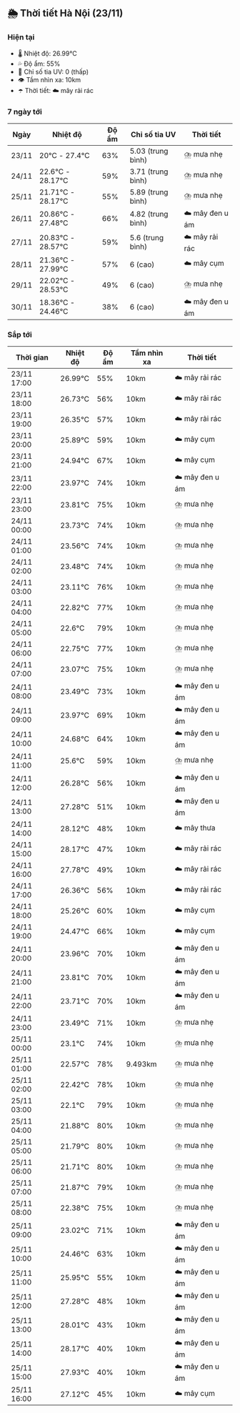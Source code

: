 ## 🌦️ Thời tiết Hà Nội (23/11)

### Hiện tại

- 🌡️ Nhiệt độ: 26.99℃
- 💦 Độ ẩm: 55%
- 🌟 Chỉ số tia UV: 0 (thấp)
- 👁️ Tầm nhìn xa: 10km
- ☂️ Thời tiết: ☁️ mây rải rác

### 7 ngày tới

| Ngày | Nhiệt độ | Độ ẩm | Chỉ số tia UV | Thời tiết |
| --- | --- | --- | --- | --- |
| 23/11 | 20℃ - 27.4℃ | 63% | 5.03 (trung bình) | ⛈️ mưa nhẹ |
| 24/11 | 22.6℃ - 28.17℃ | 59% | 3.71 (trung bình) | ⛈️ mưa nhẹ |
| 25/11 | 21.71℃ - 28.17℃ | 55% | 5.89 (trung bình) | ⛈️ mưa nhẹ |
| 26/11 | 20.86℃ - 27.48℃ | 66% | 4.82 (trung bình) | ☁️ mây đen u ám |
| 27/11 | 20.83℃ - 28.57℃ | 59% | 5.6 (trung bình) | ☁️ mây rải rác |
| 28/11 | 21.36℃ - 27.99℃ | 57% | 6 (cao) | ☁️ mây cụm |
| 29/11 | 22.02℃ - 28.53℃ | 49% | 6 (cao) | ⛈️ mưa nhẹ |
| 30/11 | 18.36℃ - 24.46℃ | 38% | 6 (cao) | ☁️ mây đen u ám |

### Sắp tới

| Thời gian | Nhiệt độ | Độ ẩm | Tầm nhìn xa | Thời tiết |
| --- | --- | --- | --- | --- |
| 23/11 17:00 | 26.99℃ | 55% | 10km | ☁️ mây rải rác |
| 23/11 18:00 | 26.73℃ | 56% | 10km | ☁️ mây rải rác |
| 23/11 19:00 | 26.35℃ | 57% | 10km | ☁️ mây rải rác |
| 23/11 20:00 | 25.89℃ | 59% | 10km | ☁️ mây cụm |
| 23/11 21:00 | 24.94℃ | 67% | 10km | ☁️ mây cụm |
| 23/11 22:00 | 23.97℃ | 74% | 10km | ☁️ mây đen u ám |
| 23/11 23:00 | 23.81℃ | 75% | 10km | ⛈️ mưa nhẹ |
| 24/11 00:00 | 23.73℃ | 74% | 10km | ⛈️ mưa nhẹ |
| 24/11 01:00 | 23.56℃ | 74% | 10km | ⛈️ mưa nhẹ |
| 24/11 02:00 | 23.48℃ | 74% | 10km | ⛈️ mưa nhẹ |
| 24/11 03:00 | 23.11℃ | 76% | 10km | ⛈️ mưa nhẹ |
| 24/11 04:00 | 22.82℃ | 77% | 10km | ⛈️ mưa nhẹ |
| 24/11 05:00 | 22.6℃ | 79% | 10km | ⛈️ mưa nhẹ |
| 24/11 06:00 | 22.75℃ | 77% | 10km | ⛈️ mưa nhẹ |
| 24/11 07:00 | 23.07℃ | 75% | 10km | ⛈️ mưa nhẹ |
| 24/11 08:00 | 23.49℃ | 73% | 10km | ☁️ mây đen u ám |
| 24/11 09:00 | 23.97℃ | 69% | 10km | ☁️ mây đen u ám |
| 24/11 10:00 | 24.68℃ | 64% | 10km | ☁️ mây đen u ám |
| 24/11 11:00 | 25.6℃ | 59% | 10km | ⛈️ mưa nhẹ |
| 24/11 12:00 | 26.28℃ | 56% | 10km | ☁️ mây đen u ám |
| 24/11 13:00 | 27.28℃ | 51% | 10km | ☁️ mây đen u ám |
| 24/11 14:00 | 28.12℃ | 48% | 10km | ☁️ mây thưa |
| 24/11 15:00 | 28.17℃ | 47% | 10km | ☁️ mây rải rác |
| 24/11 16:00 | 27.78℃ | 49% | 10km | ☁️ mây rải rác |
| 24/11 17:00 | 26.36℃ | 56% | 10km | ☁️ mây rải rác |
| 24/11 18:00 | 25.26℃ | 60% | 10km | ☁️ mây cụm |
| 24/11 19:00 | 24.47℃ | 66% | 10km | ☁️ mây cụm |
| 24/11 20:00 | 23.96℃ | 70% | 10km | ☁️ mây đen u ám |
| 24/11 21:00 | 23.81℃ | 70% | 10km | ☁️ mây đen u ám |
| 24/11 22:00 | 23.71℃ | 70% | 10km | ☁️ mây đen u ám |
| 24/11 23:00 | 23.49℃ | 71% | 10km | ⛈️ mưa nhẹ |
| 25/11 00:00 | 23.1℃ | 74% | 10km | ⛈️ mưa nhẹ |
| 25/11 01:00 | 22.57℃ | 78% | 9.493km | ⛈️ mưa nhẹ |
| 25/11 02:00 | 22.42℃ | 78% | 10km | ⛈️ mưa nhẹ |
| 25/11 03:00 | 22.1℃ | 79% | 10km | ⛈️ mưa nhẹ |
| 25/11 04:00 | 21.88℃ | 80% | 10km | ⛈️ mưa nhẹ |
| 25/11 05:00 | 21.79℃ | 80% | 10km | ⛈️ mưa nhẹ |
| 25/11 06:00 | 21.71℃ | 80% | 10km | ⛈️ mưa nhẹ |
| 25/11 07:00 | 21.87℃ | 79% | 10km | ⛈️ mưa nhẹ |
| 25/11 08:00 | 22.38℃ | 75% | 10km | ⛈️ mưa nhẹ |
| 25/11 09:00 | 23.02℃ | 71% | 10km | ☁️ mây đen u ám |
| 25/11 10:00 | 24.46℃ | 63% | 10km | ☁️ mây đen u ám |
| 25/11 11:00 | 25.95℃ | 55% | 10km | ☁️ mây đen u ám |
| 25/11 12:00 | 27.28℃ | 48% | 10km | ☁️ mây đen u ám |
| 25/11 13:00 | 28.01℃ | 43% | 10km | ☁️ mây đen u ám |
| 25/11 14:00 | 28.17℃ | 40% | 10km | ☁️ mây đen u ám |
| 25/11 15:00 | 27.93℃ | 40% | 10km | ☁️ mây đen u ám |
| 25/11 16:00 | 27.12℃ | 45% | 10km | ☁️ mây cụm |
